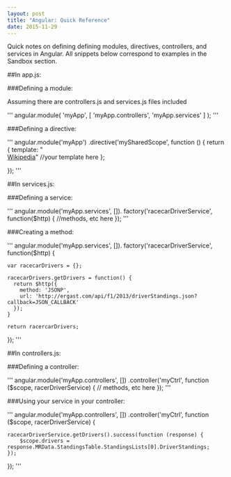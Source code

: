 ```yaml
---
layout: post
title: "Angular: Quick Reference"
date: 2015-11-29
---
```

Quick notes on defining defining modules, directives, controllers, and services in Angular. All snippets below correspond to examples in the Sandbox section.

##In app.js:

###Defining a module:

Assuming there are controllers.js and services.js files included

'''
angular.module( 'myApp', [ 'myApp.controllers', 'myApp.services' ] ); 
'''


###Defining a directive:

'''
angular.module('myApp')
.directive('mySharedScope', function () {
    return {
        template: "<span ng-bind='driver.Driver.givenName'></span> <span ng-bind='driver.Driver.familyName'></span><br /> <a href='driver.Driver.url'>Wikipedia</a>" //your template here
    };

});
'''


##In services.js:

###Defining a service:

'''
angular.module('myApp.services', []).
  factory('racecarDriverService', function($http) {
   //methods, etc here
  });
'''

###Creating a method:

'''
angular.module('myApp.services', []).
  factory('racecarDriverService', function($http) {

    var racecarDrivers = {};

    racecarDrivers.getDrivers = function() {
      return $http({
        method: 'JSONP', 
        url: 'http://ergast.com/api/f1/2013/driverStandings.json?callback=JSON_CALLBACK'
      });
    }

    return racercarDrivers;
  });
'''


##In controllers.js:

###Defining a controller:

'''
angular.module('myApp.controllers', [])
.controller('myCtrl', function ($scope, racerDriverService) {
// methods, etc here
});
'''

 ###Using your service in your controller:

 '''
 angular.module('myApp.controllers', [])
.controller('myCtrl', function ($scope, racerDriverService) {

    racecarDriverService.getDrivers().success(function (response) {
    	$scope.drivers = response.MRData.StandingsTable.StandingsLists[0].DriverStandings;
    });
});
'''
